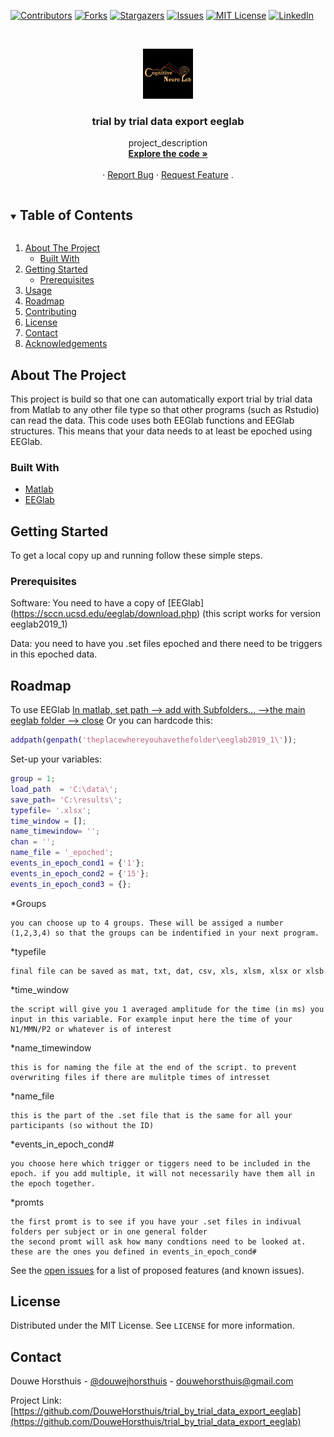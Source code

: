 [![Contributors][contributors-shield]][contributors-url]
[![Forks][forks-shield]][forks-url]
[![Stargazers][stars-shield]][stars-url]
[![Issues][issues-shield]][issues-url]
[![MIT License][license-shield]][license-url]
[![LinkedIn][linkedin-shield]][linkedin-url]



<!-- PROJECT LOGO -->
<br />
<p align="center">
  <a href="https://github.com/DouweHorsthuis/trial_by_trial_data_export_eeglab">
    <img src="images/CNL_logo_Square.jpeg" alt="Logo" width="80" height="80">
  </a>

  <h3 align="center">trial by trial data export eeglab</h3>

  <p align="center">
    project_description
    <br />
    <a href="https://https://github.com/DouweHorsthuis/trial_by_trial_data_export_eeglab/tree/main/src"><strong>Explore the code »</strong></a>
    <br />
    <br />
    ·
    <a href="https://github.com/DouweHorsthuis/trial_by_trial_data_export_eeglab/issues">Report Bug</a>
    ·
    <a href="https://github.com/DouweHorsthuis/trial_by_trial_data_export_eeglab/issues">Request Feature</a>
	.
  </p>
</p>



<!-- TABLE OF CONTENTS -->
<details open="open">
  <summary><h2 style="display: inline-block">Table of Contents</h2></summary>
  <ol>
    <li>
      <a href="#about-the-project">About The Project</a>
      <ul>
        <li><a href="#built-with">Built With</a></li>
      </ul>
    </li>
    <li>
      <a href="#getting-started">Getting Started</a>
      <ul>
        <li><a href="#prerequisites">Prerequisites</a></li>
      </ul>
    </li>
    <li><a href="#usage">Usage</a></li>
    <li><a href="#roadmap">Roadmap</a></li>
    <li><a href="#contributing">Contributing</a></li>
    <li><a href="#license">License</a></li>
    <li><a href="#contact">Contact</a></li>
    <li><a href="#acknowledgements">Acknowledgements</a></li>
  </ol>
</details>



<!-- ABOUT THE PROJECT -->
## About The Project
This project is build so that one can automatically export trial by trial data from Matlab to any other file type so that other programs (such as Rstudio) can read the data.
This code uses both EEGlab functions and EEGlab structures. This means that your data needs to at least be epoched using EEGlab.


### Built With

* [Matlab](https://www.mathworks.com/)
* [EEGlab](https://sccn.ucsd.edu/eeglab/index.php)




<!-- GETTING STARTED -->
## Getting Started

To get a local copy up and running follow these simple steps.

### Prerequisites
Software: You need to have a copy of [EEGlab] (https://sccn.ucsd.edu/eeglab/download.php) (this script works for version eeglab2019_1)

Data: you need to have you .set files epoched and there need to be triggers in this epoched data.  

<!-- ROADMAP -->
## Roadmap
To use EEGlab
[In matlab, set path --> add with Subfolders... -->the main eeglab folder --> close](https://github.com/DouweHorsthuis/trial_by_trial_data_export_eeglab/blob/main/images/screenshot_add_path.PNG)
Or you can hardcode this: 

```matlab
addpath(genpath('theplacewhereyouhavethefolder\eeglab2019_1\'));
```
Set-up your variables:

```matlab
group = 1; 
load_path  = 'C:\data\';
save_path= 'C:\results\';
typefile= '.xlsx'; 
time_window = [];
name_timewindow= '';
chan = '';  
name_file = '_epoched'; 
events_in_epoch_cond1 = {'1'}; 
events_in_epoch_cond2 = {'15'}; 
events_in_epoch_cond3 = {}; 
```

*Groups

	you can choose up to 4 groups. These will be assiged a number (1,2,3,4) so that the groups can be indentified in your next program.
	
*typefile

	final file can be saved as mat, txt, dat, csv, xls, xlsm, xlsx or xlsb
	
*time_window

	the script will give you 1 averaged amplitude for the time (in ms) you input in this variable. For example input here the time of your N1/MMN/P2 or whatever is of interest

*name_timewindow 

	
	this is for naming the file at the end of the script. to prevent overwriting files if there are mulitple times of intresset
*name_file

	
	this is the part of the .set file that is the same for all your participants (so without the ID)
*events_in_epoch_cond#

	you choose here which trigger or tiggers need to be included in the epoch. if you add multiple, it will not necessarily have them all in the epoch together.

*promts

	the first promt is to see if you have your .set files in indivual folders per subject or in one general folder
	the second promt will ask how many condtions need to be looked at. these are the ones you defined in events_in_epoch_cond#
	
	
See the [open issues](https://github.com/DouweHorsthuis/trial_by_trial_data_export_eeglab/issues) for a list of proposed features (and known issues).


## License

Distributed under the MIT License. See `LICENSE` for more information.



<!-- CONTACT -->
## Contact

Douwe Horsthuis - [@douwejhorsthuis](https://twitter.com/douwejhorsthuis) - douwehorsthuis@gmail.com

Project Link: [https://github.com/DouweHorsthuis/trial_by_trial_data_export_eeglab](https://github.com/DouweHorsthuis/trial_by_trial_data_export_eeglab)


<!-- MARKDOWN LINKS & IMAGES -->
<!-- https://www.markdownguide.org/basic-syntax/#reference-style-links -->
[contributors-shield]: https://img.shields.io/github/contributors/DouweHorsthuis/trial_by_trial_data_export_eeglab.svg?style=for-the-badge
[contributors-url]: https://github.com/DouweHorsthuis/trial_by_trial_data_export_eeglab/graphs/contributors
[forks-shield]: https://img.shields.io/github/forks/DouweHorsthuis/trial_by_trial_data_export_eeglab.svg?style=for-the-badge
[forks-url]: https://github.com/DouweHorsthuis/trial_by_trial_data_export_eeglab/network/members
[stars-shield]: https://img.shields.io/github/stars/DouweHorsthuis/trial_by_trial_data_export_eeglab.svg?style=for-the-badge
[stars-url]: https://github.com/DouweHorsthuis/trial_by_trial_data_export_eeglab/stargazers
[issues-shield]: https://img.shields.io/github/issues/DouweHorsthuis/trial_by_trial_data_export_eeglab.svg?style=for-the-badge
[issues-url]: https://github.com/DouweHorsthuis/trial_by_trial_data_export_eeglab/issues
[license-shield]: https://img.shields.io/github/license/DouweHorsthuis/trial_by_trial_data_export_eeglab.svg?style=for-the-badge
[license-url]: https://github.com/DouweHorsthuis/trial_by_trial_data_export_eeglab/blob/main/LICENSE
[linkedin-shield]: https://img.shields.io/badge/-LinkedIn-black.svg?style=for-the-badge&logo=linkedin&colorB=555
[linkedin-url]: https://linkedin.com/in/DouweHorsthuis
